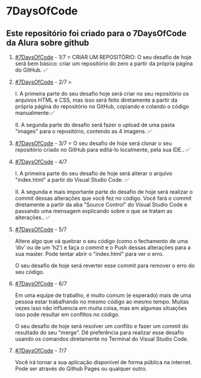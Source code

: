 # 7DaysOfCode
## Este repositório foi criado para o 7DaysOfCode da Alura sobre github
  1. [#7DaysOfCode](https://7daysofcode.io/matricula/html-css) - 1/7 = CRIAR UM REPOSITÓRIO: O seu desafio de hoje será bem básico: criar um repositório do zero a partir da própria página do GitHub. ✅

  
  2. [#7DaysOfCode](https://7daysofcode.io/matricula/html-css) - 2/7 =    
          
      I. A primeira parte do seu desafio hoje será criar no seu repositório os arquivos HTML e CSS, mas isso será feito diretamente a partir da própria página do  repositório no GitHub, copiando e colando o código manualmente.✅
       
   
      II. A segunda parte do desafio será fazer o upload de uma pasta "images" para o repositório, contendo as 4 imagens. ✅

  3. [#7DaysOfCode](https://7daysofcode.io/matricula/html-css) - 3/7 = O seu desafio de hoje será clonar o seu           repositório criado no GitHub para editá-lo localmente, pela sua IDE.. ✅  
  
  
  4. [#7DaysOfCode](https://7daysofcode.io/matricula/html-css) - 4/7
  
      I. A primeira parte do seu desafio de hoje será alterar o arquivo "index.html" a partir do Visual Studio Code. ✅
       
      II. A segunda e mais importante parte do desafio de hoje será realizar o commit dessas alterações que você fez no código. Você fará o commit diretamente a partir da aba "Source Control" do Visual Studio Code e passando uma mensagem explicando sobre o que se tratam as alterações.. ✅

  5. [#7DaysOfCode](https://7daysofcode.io/matricula/html-css) - 5/7 

      Altere algo que vá quebrar o seu código (como o fechamento de uma ‘div’ ou de um ‘h2’) e faça o commit e o Push dessas alterações para a sua master. Pode tentar abrir o "index.html" para ver o erro.

      O seu desafio de hoje será reverter esse commit para remover o erro do seu código.

  6. [#7DaysOfCode](https://7daysofcode.io/matricula/html-css) - 6/7 

      Em uma equipe de trabalho, é muito comum (e esperado) mais de uma pessoa estar trabalhando no mesmo código ao mesmo tempo. Muitas vezes isso não influencia em muita coisa, mas em algumas situações isso pode resultar em conflitos no código.
      
      O seu desafio de hoje será resolver um conflito e fazer um commit do resultado do seu "merge". Dê preferência para realizar esse desafio usando os comandos diretamente no Terminal do Visual Studio Code.
  
   7. [#7DaysOfCode](https://7daysofcode.io/matricula/html-css) - 7/7  
      
      Você irá tornar a sua aplicação disponível de forma pública na internet. Pode ser através do Github Pages ou qualquer outro.